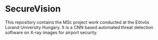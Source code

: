 # SecureVision

This repository contains the MSc project work conducted at the Eötvös Lorand University Hungary. It is a CNN based automated threat detection software on X-ray images for airport security. 
